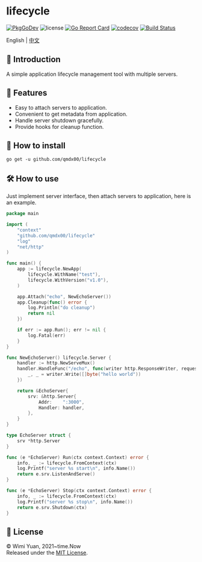 # lifecycle

[![PkgGoDev](https://pkg.go.dev/badge/github.com/qmdx00/lifecycle)](https://pkg.go.dev/github.com/qmdx00/lifecycle)
![license](https://img.shields.io/github/license/qmdx00/lifecycle)
[![Go Report Card](https://goreportcard.com/badge/github.com/qmdx00/lifecycle)](https://goreportcard.com/report/github.com/qmdx00/lifecycle)
[![codecov](https://codecov.io/gh/qmdx00/lifecycle/branch/master/graph/badge.svg?token=MVJ5OIUYSK)](https://codecov.io/gh/qmdx00/lifecycle)
[![Build Status](https://app.travis-ci.com/qmdx00/lifecycle.svg?branch=master)](https://app.travis-ci.com/qmdx00/lifecycle)

English | [中文](./README_ZH.md)

## 📖 Introduction

A simple application lifecycle management tool with multiple servers.

## 🚀 Features

- Easy to attach servers to application.
- Convenient to get metadata from application.
- Handle server shutdown gracefully.
- Provide hooks for cleanup function.

## 🧰 How to install

```
go get -u github.com/qmdx00/lifecycle
```

## 🛠 How to use

Just implement server interface, then attach servers to application, here is an example.

```go
package main

import (
    "context"
    "github.com/qmdx00/lifecycle"
    "log"
    "net/http"
)

func main() {
    app := lifecycle.NewApp(
        lifecycle.WithName("test"),
        lifecycle.WithVersion("v1.0"),
    )

    app.Attach("echo", NewEchoServer())
    app.Cleanup(func() error {
        log.Println("do cleanup")
        return nil
    })

    if err := app.Run(); err != nil {
        log.Fatal(err)
    }
}

func NewEchoServer() lifecycle.Server {
    handler := http.NewServeMux()
    handler.HandleFunc("/echo", func(writer http.ResponseWriter, request *http.Request) {
        _, _ = writer.Write([]byte("hello world"))
    })

    return &EchoServer{
        srv: &http.Server{
            Addr:    ":3000",
            Handler: handler,
        },
    }
}

type EchoServer struct {
    srv *http.Server
}

func (e *EchoServer) Run(ctx context.Context) error {
    info, _ := lifecycle.FromContext(ctx)
    log.Printf("server %s start\n", info.Name())
    return e.srv.ListenAndServe()
}

func (e *EchoServer) Stop(ctx context.Context) error {
    info, _ := lifecycle.FromContext(ctx)
    log.Printf("server %s stop\n", info.Name())
    return e.srv.Shutdown(ctx)
}
```

## 📄 License

© Wimi Yuan, 2021~time.Now <br>
Released under the [MIT License](./LICENSE).
